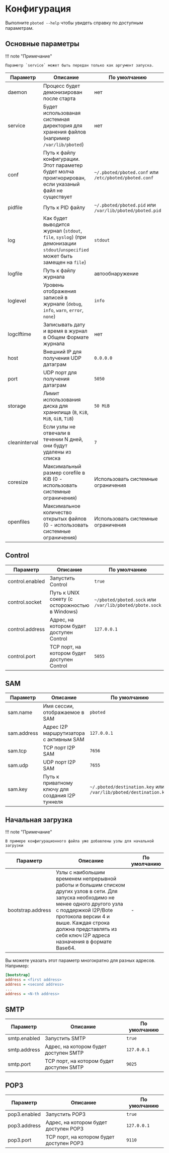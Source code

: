 # Конфигурация

Выполните `pboted --help` чтобы увидеть справку по доступным параметрам.

## Основные параметры

!!! note "Примечание"

    Параметр `service` может быть передан только как аргумент запуска.

| Параметр      | Описание                                                                                                | По умолчанию                                            |
|---------------|---------------------------------------------------------------------------------------------------------|---------------------------------------------------------|
| daemon        | Процесс будет демонизирован после старта                                                                | нет                                                     |
| service       | Будет использованая системная директория для хранения файлов (например `/var/lib/pboted`)               | нет                                                     |
| conf          | Путь к файлу конфигурации. Этот параметер будет молча проигнорирован, если указаный файл не существует  | `~/.pboted/pboted.conf` или `/etc/pboted/pboted.conf`   |
| pidfile       | Путь к PID файлу                                                                                        | `~/.pboted/pboted.pid` или `/var/lib/pboted/pboted.pid` |
| log           | Как будет выводится журнал (`stdout`, `file`, `syslog`) (при демонизации `stdout`/`unspecified` может быть замещен на `file`) | `stdout`                          |
| logfile       | Путь к файлу журнала                                                                                    | автообнаружение                                         |
| loglevel      | Уровень отображения записей в журнале (`debug`, `info`, `warn`, `error`, `none`)                        | `info`                                                  |
| logclftime    | Записывать дату и время в журнал в Общем Формате журнала                                                | нет                                                     |
| host          | Внешний IP для получения UDP датаграм                                                                   | `0.0.0.0`                                               |
| port          | UDP порт для получения датаграм                                                                         | `5050`                                                  |
| storage       | Лимит использования диска для хранилища (`B`, `KiB`, `MiB`, `GiB`, `TiB`)                               | `50 MiB`                                                |
| cleaninterval | Если узлы не отвечали в течении N дней, они будут удалены из списка                                     | `7`                                                     |
| coresize      | Максимальный размер corefile в KiB (0 - использовать системные ограничения)                             | Использовать системные ограничения                      |
| openfiles     | Максимальное количество открытых файлов (0 - использовать системные ограничения)                        | Использовать системные ограничения                      |

## Control

| Параметр        | Описание                                       | По умолчанию                                            |
|-----------------|------------------------------------------------|---------------------------------------------------------|
| control.enabled | Запустить Control                              | `true`                                                  |
| control.socket  | Путь к UNIX сокету (с осторожностью в Windows) | `~/pboted/pboted.sock` или `/var/lib/pboted/pbote.sock` |
| control.address | Адрес, на котором будет доступен Control       | `127.0.0.1`                                             |
| control.port    | TCP порт, на котором будет доступен Control    | `5055`                                                  |

## SAM

| Параметр    | Описание                                         | По умолчанию                                                      |
|-------------|--------------------------------------------------|-------------------------------------------------------------------|
| sam.name    | Имя сессии, отображаемое в SAM                   | `pboted`                                                          |
| sam.address | Адрес I2P маршрутизатора с активным SAM          | `127.0.0.1`                                                       |
| sam.tcp     | TCP порт I2P SAM                                 | `7656`                                                            |
| sam.udp     | UDP порт I2P SAM                                 | `7655`                                                            |
| sam.key     | Путь к приватному ключу для создания I2P туннеля | `~/.pboted/destination.key` или `/var/lib/pboted/destination.key` |

## Начальная загрузка

!!! note "Примечание"

    В примере конфигурационного файла уже добавлены узлы для начальной загрузки

| Параметр          | Описание                           | По умолчанию |
|-------------------|------------------------------------|--------------|
| bootstrap.address | Узлы с наибольшим временем непрерывной работы и большим списком других узлов в сети. Для запуска необходимо не менее одного другого узла с поддержкой I2P/Bote протокола версии 4 и выше. Каждая строка должна представлять из себя ключ I2P адреса назначения в формате Base64. |-|

Вы можете указать этот параметр многократно для разных адресов.  
Например:

```ini
[bootstrap]
address = <first address>
address = <second address>
...
address = <N-th address>
```

## SMTP

| Параметр     | Описание                                 | По умолчанию |
|--------------|------------------------------------------|--------------|
| smtp.enabled | Запустить SMTP                           | `true`       |
| smtp.address | Адрес, на котором будет доступен SMTP    | `127.0.0.1`  |
| smtp.port    | TCP порт, на котором будет доступен SMTP | `9025`       |

## POP3

| Параметр     | Описание                                 | По умолчанию |
|--------------|------------------------------------------|--------------|
| pop3.enabled | Запустить POP3                           | `true`       |
| pop3.address | Адрес, на котором будет доступен POP3    | `127.0.0.1`  |
| pop3.port    | TCP порт, на котором будет доступен POP3 | `9110`       |
